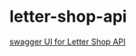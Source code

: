 # letter-shop-api

[swagger UI for Letter Shop API](http://lukeindykiewicz.com/letter-shop-api/#/default)
